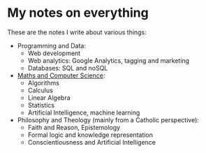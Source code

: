 # My notes on everything

These are the notes I write about various things:

- Programming and Data:
    - Web development
    - Web analytics: Google Analytics, tagging and marketing
    - Databases: SQL and noSQL
- [Maths and Computer Science](../../tree/master/Maths%20and%20Computer%20Science):
    - Algorithms
    - Calculus
    - Linear Algebra
    - Statistics
    - Artificial Intelligence, machine learning
- Philosophy and Theology (mainly from a Catholic perspective):
    - Faith and Reason, Epistemology
    - Formal logic and knowledge representation
    - Conscientiousness and Artificial Intelligence
